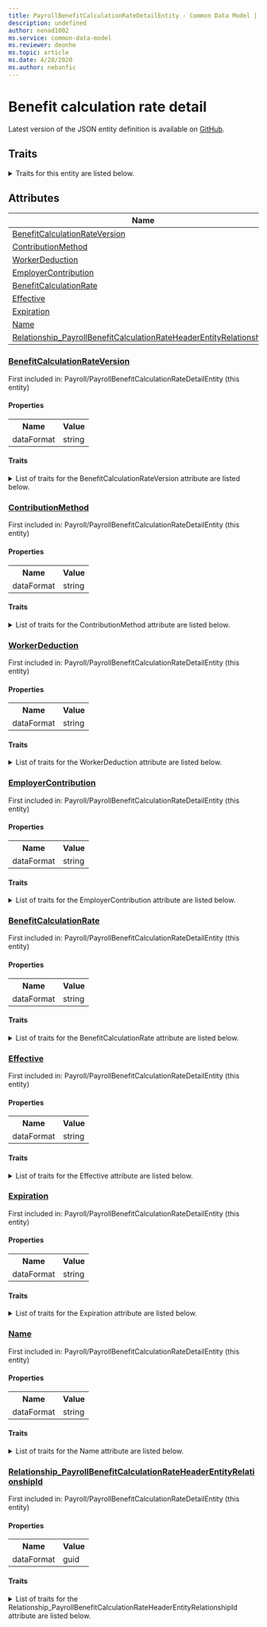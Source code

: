 ```yaml
---
title: PayrollBenefitCalculationRateDetailEntity - Common Data Model | Microsoft Docs
description: undefined
author: nenad1002
ms.service: common-data-model
ms.reviewer: deonhe
ms.topic: article
ms.date: 4/28/2020
ms.author: nebanfic
---
```


# Benefit calculation rate detail

  
 Latest version of the JSON entity definition is available on <a href="https://github.com/Microsoft/CDM/tree/master/schemaDocuments/core/operationsCommon/Entities/HumanResources/Payroll/PayrollBenefitCalculationRateDetailEntity.cdm.json" target="_blank">GitHub</a>.  

## Traits

<details>
<summary>Traits for this entity are listed below.  
</summary>

**is.CDM.entityVersion**  
  <table><tr><th>Parameter</th><th>Value</th><th>Data type</th><th>Explanation</th></tr><tr><td>versionNumber</td><td>"1.0.0"</td><td>string</td><td>semantic version number of the entity</td></tr></table>

**is.application.releaseVersion**  
  <table><tr><th>Parameter</th><th>Value</th><th>Data type</th><th>Explanation</th></tr><tr><td>releaseVersion</td><td>"10.0.13.0"</td><td>string</td><td>semantic version number of the application introducing this entity</td></tr></table>

**is.localized.displayedAs**  
  Holds the list of language specific display text for an object.  <table><tr><th>Parameter</th><th>Value</th><th>Data type</th><th>Explanation</th></tr><tr><td>localizedDisplayText</td><td><table><tr><th>languageTag</th><th>displayText</th></tr><tr><td>en</td><td>Benefit calculation rate detail</td></tr></table></td><td>entity</td><td>a reference to the constant entity holding the list of localized text</td></tr></table>

</details>

## Attributes

|Name|Description|First Included in Instance|
|---|---|---|
|[BenefitCalculationRateVersion](#BenefitCalculationRateVersion)||<a href="PayrollBenefitCalculationRateDetailEntity.md" target="_blank">Payroll/PayrollBenefitCalculationRateDetailEntity</a>|
|[ContributionMethod](#ContributionMethod)||<a href="PayrollBenefitCalculationRateDetailEntity.md" target="_blank">Payroll/PayrollBenefitCalculationRateDetailEntity</a>|
|[WorkerDeduction](#WorkerDeduction)||<a href="PayrollBenefitCalculationRateDetailEntity.md" target="_blank">Payroll/PayrollBenefitCalculationRateDetailEntity</a>|
|[EmployerContribution](#EmployerContribution)||<a href="PayrollBenefitCalculationRateDetailEntity.md" target="_blank">Payroll/PayrollBenefitCalculationRateDetailEntity</a>|
|[BenefitCalculationRate](#BenefitCalculationRate)||<a href="PayrollBenefitCalculationRateDetailEntity.md" target="_blank">Payroll/PayrollBenefitCalculationRateDetailEntity</a>|
|[Effective](#Effective)||<a href="PayrollBenefitCalculationRateDetailEntity.md" target="_blank">Payroll/PayrollBenefitCalculationRateDetailEntity</a>|
|[Expiration](#Expiration)||<a href="PayrollBenefitCalculationRateDetailEntity.md" target="_blank">Payroll/PayrollBenefitCalculationRateDetailEntity</a>|
|[Name](#Name)||<a href="PayrollBenefitCalculationRateDetailEntity.md" target="_blank">Payroll/PayrollBenefitCalculationRateDetailEntity</a>|
|[Relationship_PayrollBenefitCalculationRateHeaderEntityRelationshipId](#Relationship_PayrollBenefitCalculationRateHeaderEntityRelationshipId)||<a href="PayrollBenefitCalculationRateDetailEntity.md" target="_blank">Payroll/PayrollBenefitCalculationRateDetailEntity</a>|

### <a href=#BenefitCalculationRateVersion name="BenefitCalculationRateVersion">BenefitCalculationRateVersion</a>

First included in: Payroll/PayrollBenefitCalculationRateDetailEntity (this entity)  

#### Properties

<table><tr><th>Name</th><th>Value</th></tr><tr><td>dataFormat</td><td>string</td></tr></table>

#### Traits

<details>
<summary>List of traits for the BenefitCalculationRateVersion attribute are listed below.</summary>

**is.dataFormat.character**  
**is.dataFormat.big**  
**is.dataFormat.array**  
**is.dataFormat.character**  
**is.dataFormat.array**  
</details>

### <a href=#ContributionMethod name="ContributionMethod">ContributionMethod</a>

First included in: Payroll/PayrollBenefitCalculationRateDetailEntity (this entity)  

#### Properties

<table><tr><th>Name</th><th>Value</th></tr><tr><td>dataFormat</td><td>string</td></tr></table>

#### Traits

<details>
<summary>List of traits for the ContributionMethod attribute are listed below.</summary>

**is.dataFormat.character**  
**is.dataFormat.big**  
**is.dataFormat.array**  
**is.dataFormat.character**  
**is.dataFormat.array**  
</details>

### <a href=#WorkerDeduction name="WorkerDeduction">WorkerDeduction</a>

First included in: Payroll/PayrollBenefitCalculationRateDetailEntity (this entity)  

#### Properties

<table><tr><th>Name</th><th>Value</th></tr><tr><td>dataFormat</td><td>string</td></tr></table>

#### Traits

<details>
<summary>List of traits for the WorkerDeduction attribute are listed below.</summary>

**is.dataFormat.character**  
**is.dataFormat.big**  
**is.dataFormat.array**  
**is.dataFormat.character**  
**is.dataFormat.array**  
</details>

### <a href=#EmployerContribution name="EmployerContribution">EmployerContribution</a>

First included in: Payroll/PayrollBenefitCalculationRateDetailEntity (this entity)  

#### Properties

<table><tr><th>Name</th><th>Value</th></tr><tr><td>dataFormat</td><td>string</td></tr></table>

#### Traits

<details>
<summary>List of traits for the EmployerContribution attribute are listed below.</summary>

**is.dataFormat.character**  
**is.dataFormat.big**  
**is.dataFormat.array**  
**is.dataFormat.character**  
**is.dataFormat.array**  
</details>

### <a href=#BenefitCalculationRate name="BenefitCalculationRate">BenefitCalculationRate</a>

First included in: Payroll/PayrollBenefitCalculationRateDetailEntity (this entity)  

#### Properties

<table><tr><th>Name</th><th>Value</th></tr><tr><td>dataFormat</td><td>string</td></tr></table>

#### Traits

<details>
<summary>List of traits for the BenefitCalculationRate attribute are listed below.</summary>

**is.dataFormat.character**  
**is.dataFormat.big**  
**is.dataFormat.array**  
**is.dataFormat.character**  
**is.dataFormat.array**  
</details>

### <a href=#Effective name="Effective">Effective</a>

First included in: Payroll/PayrollBenefitCalculationRateDetailEntity (this entity)  

#### Properties

<table><tr><th>Name</th><th>Value</th></tr><tr><td>dataFormat</td><td>string</td></tr></table>

#### Traits

<details>
<summary>List of traits for the Effective attribute are listed below.</summary>

**is.dataFormat.character**  
**is.dataFormat.big**  
**is.dataFormat.array**  
**is.dataFormat.character**  
**is.dataFormat.array**  
</details>

### <a href=#Expiration name="Expiration">Expiration</a>

First included in: Payroll/PayrollBenefitCalculationRateDetailEntity (this entity)  

#### Properties

<table><tr><th>Name</th><th>Value</th></tr><tr><td>dataFormat</td><td>string</td></tr></table>

#### Traits

<details>
<summary>List of traits for the Expiration attribute are listed below.</summary>

**is.dataFormat.character**  
**is.dataFormat.big**  
**is.dataFormat.array**  
**is.dataFormat.character**  
**is.dataFormat.array**  
</details>

### <a href=#Name name="Name">Name</a>

First included in: Payroll/PayrollBenefitCalculationRateDetailEntity (this entity)  

#### Properties

<table><tr><th>Name</th><th>Value</th></tr><tr><td>dataFormat</td><td>string</td></tr></table>

#### Traits

<details>
<summary>List of traits for the Name attribute are listed below.</summary>

**is.dataFormat.character**  
**is.dataFormat.big**  
**is.dataFormat.array**  
**is.dataFormat.character**  
**is.dataFormat.array**  
</details>

### <a href=#Relationship_PayrollBenefitCalculationRateHeaderEntityRelationshipId name="Relationship_PayrollBenefitCalculationRateHeaderEntityRelationshipId">Relationship_PayrollBenefitCalculationRateHeaderEntityRelationshipId</a>

First included in: Payroll/PayrollBenefitCalculationRateDetailEntity (this entity)  

#### Properties

<table><tr><th>Name</th><th>Value</th></tr><tr><td>dataFormat</td><td>guid</td></tr></table>

#### Traits

<details>
<summary>List of traits for the Relationship_PayrollBenefitCalculationRateHeaderEntityRelationshipId attribute are listed below.</summary>

**is.dataFormat.character**  
**is.dataFormat.big**  
**is.dataFormat.array**  
**is.dataFormat.guid**  
**means.identity.entityId**  
**is.linkedEntity.identifier**  
Marks the attribute(s) that hold foreign key references to a linked (used as an attribute) entity. This attribute is added to the resolved entity to enumerate the referenced entities.  <table><tr><th>Parameter</th><th>Value</th><th>Data type</th><th>Explanation</th></tr><tr><td>entityReferences</td><td>empty table</td><td>entity</td><td>a reference to the constant entity holding the list of entity references</td></tr></table>

**is.dataFormat.guid**  
**is.dataFormat.character**  
**is.dataFormat.array**  
</details>
